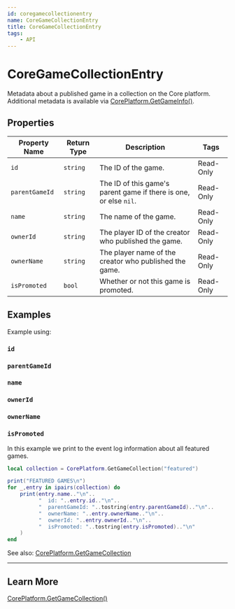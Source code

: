 ```yaml
---
id: coregamecollectionentry
name: CoreGameCollectionEntry
title: CoreGameCollectionEntry
tags:
    - API
---
```


# CoreGameCollectionEntry

Metadata about a published game in a collection on the Core platform. Additional metadata is available via [CorePlatform.GetGameInfo()](coreplatform.md).

## Properties

| Property Name | Return Type | Description | Tags |
| -------- | ----------- | ----------- | ---- |
| `id` | `string` | The ID of the game. | Read-Only |
| `parentGameId` | `string` | The ID of this game's parent game if there is one, or else `nil`. | Read-Only |
| `name` | `string` | The name of the game. | Read-Only |
| `ownerId` | `string` | The player ID of the creator who published the game. | Read-Only |
| `ownerName` | `string` | The player name of the creator who published the game. | Read-Only |
| `isPromoted` | `bool` | Whether or not this game is promoted. | Read-Only |

## Examples

Example using:

### `id`

### `parentGameId`

### `name`

### `ownerId`

### `ownerName`

### `isPromoted`

In this example we print to the event log information about all featured games.

```lua
local collection = CorePlatform.GetGameCollection("featured")

print("FEATURED GAMES\n")
for _,entry in ipairs(collection) do
    print(entry.name.."\n"..
          "  id: "..entry.id.."\n"..
          "  parentGameId: "..tostring(entry.parentGameId).."\n"..
          "  ownerName: "..entry.ownerName.."\n"..
          "  ownerId: "..entry.ownerId.."\n"..
          "  isPromoted: "..tostring(entry.isPromoted).."\n"
    )
end
```

See also: [CorePlatform.GetGameCollection](coreplatform.md)

---

## Learn More

[CorePlatform.GetGameCollection()](coreplatform.md)
